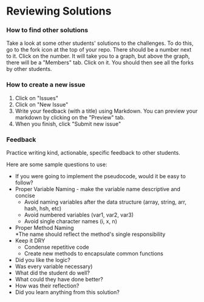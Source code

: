 # Reviewing Solutions

### How to find other solutions
Take a look at some other students' solutions to the challenges. To do this, go to the fork icon at the top of your repo. There
should be a number next to it. Click on the number. It will take you to a graph, but above the graph, there will be a "Members" tab. 
Click on it. You should then see all the forks by other students.

### How to create a new issue
1. Click on "Issues"
2. Click on "New Issue"
3. Write your feedback (with a title) using Markdown. You can preview your markdown by clicking on the "Preview" tab.
4. When you finish, click "Submit new issue"

### Feedback
Practice writing kind, actionable, specific feedback to other students. 

Here are some sample questions to use:
- If you were going to implement the pseudocode, would it be easy to follow?
- Proper Variable Naming - make the variable name descriptive and concise  
  * Avoid naming variables after the data structure (array, string, arr, hash, hsh, etc) 
  * Avoid numbered variables (var1, var2, var3)  
  * Avoid single character names (i, x, n)
- Proper Method Naming  
  *The name should reflect the method's single responsibility 
- Keep it DRY  
  * Condense repetitive code  
  * Create new methods to encapsulate common functions   
- Did you like the logic?
- Was every variable necessary) 
- What did the student do well?
- What could they have done better?
- How was their reflection? 
- Did you learn anything from this solution?
